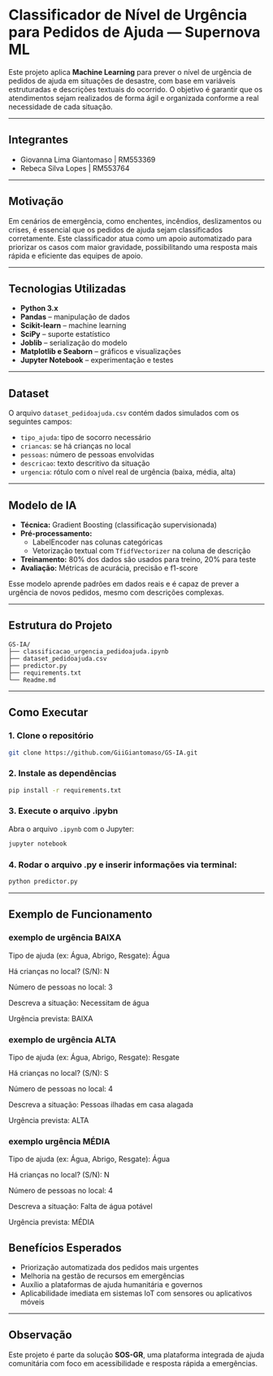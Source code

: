 # Classificador de Nível de Urgência para Pedidos de Ajuda — Supernova ML

Este projeto aplica **Machine Learning** para prever o nível de urgência de pedidos de ajuda em situações de desastre, com base em variáveis estruturadas e descrições textuais do ocorrido. O objetivo é garantir que os atendimentos sejam realizados de forma ágil e organizada conforme a real necessidade de cada situação.

---

## Integrantes

- Giovanna Lima Giantomaso | RM553369  
- Rebeca Silva Lopes | RM553764

---

## Motivação

Em cenários de emergência, como enchentes, incêndios, deslizamentos ou crises, é essencial que os pedidos de ajuda sejam classificados corretamente. Este classificador atua como um apoio automatizado para priorizar os casos com maior gravidade, possibilitando uma resposta mais rápida e eficiente das equipes de apoio.

---

## Tecnologias Utilizadas

- **Python 3.x**
- **Pandas** – manipulação de dados
- **Scikit-learn** – machine learning
- **SciPy** – suporte estatístico
- **Joblib** – serialização do modelo
- **Matplotlib e Seaborn** – gráficos e visualizações
- **Jupyter Notebook** – experimentação e testes

---

## Dataset

O arquivo `dataset_pedidoajuda.csv` contém dados simulados com os seguintes campos:

- `tipo_ajuda`: tipo de socorro necessário
- `criancas`: se há crianças no local
- `pessoas`: número de pessoas envolvidas
- `descricao`: texto descritivo da situação
- `urgencia`: rótulo com o nível real de urgência (baixa, média, alta)

---

## Modelo de IA

- **Técnica:** Gradient Boosting (classificação supervisionada)
- **Pré-processamento:**  
  - LabelEncoder nas colunas categóricas  
  - Vetorização textual com `TfidfVectorizer` na coluna de descrição
- **Treinamento:** 80% dos dados são usados para treino, 20% para teste
- **Avaliação:** Métricas de acurácia, precisão e f1-score

Esse modelo aprende padrões em dados reais e é capaz de prever a urgência de novos pedidos, mesmo com descrições complexas.

---

## Estrutura do Projeto

```
GS-IA/
├── classificacao_urgencia_pedidoajuda.ipynb
├── dataset_pedidoajuda.csv
├── predictor.py  
├── requirements.txt      
└── Readme.md                 
```

---

## Como Executar

### 1. Clone o repositório

```bash
git clone https://github.com/GiiGiantomaso/GS-IA.git

```

### 2. Instale as dependências

```bash
pip install -r requirements.txt
```

### 3. Execute o arquivo .ipybn

Abra o arquivo `.ipynb` com o Jupyter:

```bash
jupyter notebook
```

### 4. Rodar o arquivo .py e inserir informações via terminal:

```bash
python predictor.py
```

---

## Exemplo de Funcionamento

### exemplo de urgência BAIXA
Tipo de ajuda (ex: Água, Abrigo, Resgate): Água

Há crianças no local? (S/N): N

Número de pessoas no local: 3

Descreva a situação: Necessitam de água

 Urgência prevista: BAIXA


### exemplo de urgência ALTA

Tipo de ajuda (ex: Água, Abrigo, Resgate): Resgate

Há crianças no local? (S/N): S

Número de pessoas no local: 4

Descreva a situação: Pessoas ilhadas em casa alagada

Urgência prevista: ALTA

### exemplo urgência MÉDIA

Tipo de ajuda (ex: Água, Abrigo, Resgate): Água

Há crianças no local? (S/N): N

Número de pessoas no local: 4

Descreva a situação: Falta de água potável

Urgência prevista: MÉDIA


## Benefícios Esperados

- Priorização automatizada dos pedidos mais urgentes
- Melhoria na gestão de recursos em emergências
- Auxílio a plataformas de ajuda humanitária e governos
- Aplicabilidade imediata em sistemas IoT com sensores ou aplicativos móveis

---

## Observação

Este projeto é parte da solução **SOS-GR**, uma plataforma integrada de ajuda comunitária com foco em acessibilidade e resposta rápida a emergências.

